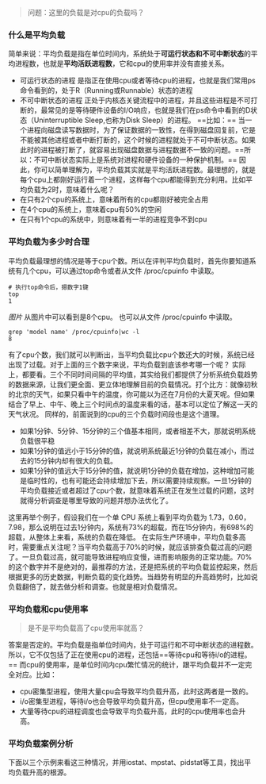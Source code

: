 > 问题：这里的负载是对cpu的负载吗？

### 什么是平均负载
简单来说：平均负载是指在单位时间内，系统处于**可运行状态和不可中断状态**的平均进程数，也就是**平均活跃进程数**，它和cpu的使用率并没有直接关系。
- 可运行状态的进程
是指正在使用cpu或者等待cpu的进程，也就是我们常用ps命令看到的，处于R（Running或Runnable）状态的进程
- 不可中断状态的进程
正处于内核态关键流程中的进程，并且这些进程是不可打断的，最常见的是等待硬件设备的I/O响应，也就是我们在ps命令中看到的D状态（Uninterruptible Sleep,也称为Disk Sleep）的进程。
==比如：== 当一个进程向磁盘读写数据时，为了保证数据的一致性，在得到磁盘回复前，它是不能被其他进程或者中断打断的，这个时候的进程就处于不可中断状态。如果此时的进程被打断了，就容易出现磁盘数据与进程数据不一致的问题。==所以：不可中断状态实际上是系统对进程和硬件设备的一种保护机制。==
因此，你可以简单理解为，平均负载其实就是平均活跃进程数。最理想的，就是每个cpu上都刚好运行着一个进程，这样每个cpu都能得到充分利用。比如平均负载为2时，意味着什么呢？
- 在只有2个cpu的系统上，意味着所有的cpu都刚好被完全占用
- 在4个cpu的系统上，意味着cpu有50%的空闲
- 在只有1个cpu的系统中，则意味着有一半的进程竞争不到cpu

### 平均负载为多少时合理
平均负载最理想的情况是等于cpu个数。所以在评判平均负载时，首先你要知道系统有几个cpu，可以通过top命令或者从文件 /proc/cpuinfo 中读取。

```
# 执行top命令后，摁数字1键
top
1
```
*图片*
从图片中可以看到是8个cpu。
也可以从文件 /proc/cpuinfo 中读取。
```
grep 'model name' /proc/cpuinfo|wc -l
8
```
有了cpu个数，我们就可以判断出，当平均负载比cpu个数还大的时候，系统已经出现了过载。对于上面的三个数字来说，平均负载到底该参考哪一个呢？
实际上，都要看。三个不同时间间隔的平均值，其实给我们都提供了分析系统负载趋势的数据来源，让我们更全面、更立体地理解目前的负载情况。打个比方：就像初秋的北京的天气，如果只看中午的温度，你可能以为还在7月份的大夏天呢。但如果结合了早上、中午、晚上三个时间点的温度来看的话，基本可以定位了解这一天的天气状况。
同样的，前面说到的cpu的三个负载时间段也是这个道理。
- 如果1分钟、5分钟、15分钟的三个值基本相同，或者相差不大，那就说明系统负载很平稳
- 如果1分钟的值远小于15分钟的值，就说明系统最近1分钟的负载在减小，而过去的15分钟内却有很大的负载。
- 如果1分钟的值远大于15分钟的值，就说明1分钟的负载在增加，这种增加可能是临时性的，也有可能还会持续增加下去，所以需要持续观察。一旦1分钟的平均负载接近或者超过了cpu个数，就意味着系统正在发生过载的问题，这时就得分析调查是哪里导致的问题并想办法优化了。

这里再举个例子，假设我们在一个单 CPU 系统上看到平均负载为 1.73，0.60，7.98，那么说明在过去1分钟内，系统有73%的超载，而在15分钟内，有698%的超载，从整体上来看，系统的负载在降低。
在实际生产环境中，平均负载多高时，需要重点关注呢？当平均负载高于70%的时候，就应该排查负载过高的问题了。一旦负载过高，就可能导致进程响应变慢，进而影响服务的正常功能。70%的这个数字并不是绝对的，最推荐的方法，还是把系统的平均负载监控起来，然后根据更多的历史数据，判断负载的变化趋势。当趋势有明显的升高趋势时，比如说负载翻倍了，就去做分析和调查。也就是相对负载情况。
### 平均负载和cpu使用率
> 是不是平均负载高了cpu使用率就高？

答案是否定的。平均负载是指单位时间内，处于可运行和不可中断状态的进程数。所以，它不仅包括了正在使用cpu的进程，还包括==等待cpu和等待i/o的进程。==
而cpu的使用率，是单位时间内cpu繁忙情况的统计，跟平均负载并不一定完全对应。比如：
- cpu密集型进程，使用大量cpu会导致平均负载升高，此时这两者是一致的。
- i/o密集型进程，等待i/o也会导致平均负载升高，但cpu使用率不一定高。
- 大量等待cpu的进程调度也会导致平均负载升高，此时的cpu使用率也会升高。

### 平均负载案例分析
下面以三个示例来看这三种情况，并用iostat、mpstat、pidstat等工具，找出平均负载升高的根源。
